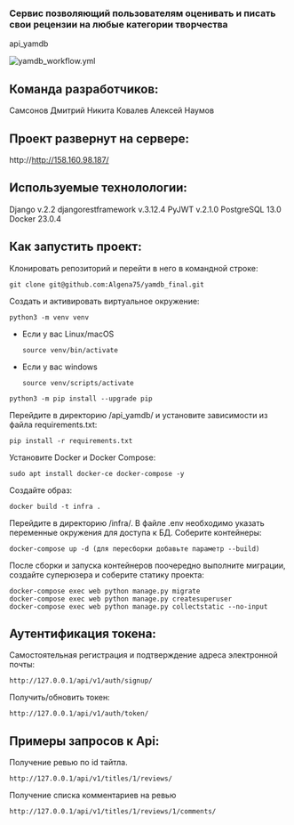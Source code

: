 ### Сервис позволяющий пользователям оценивать и писать свои рецензии на любые категории творчества
api_yamdb

![yamdb_workflow.yml](https://github.com/Algena75/yamdb_final/actions/workflows/yamdb_workflow.yml/badge.svg)

## Команда разработчиков:
Самсонов Дмитрий
Никита Ковалев
Алексей Наумов

## Проект развернут на сервере:
http://http://158.160.98.187/

## Используемые технолологии:

Django v.2.2
djangorestframework v.3.12.4
PyJWT v.2.1.0
PostgreSQL 13.0
Docker 23.0.4

## Как запустить проект:

Клонировать репозиторий и перейти в него в командной строке:

```
git clone git@github.com:Algena75/yamdb_final.git
```

Cоздать и активировать виртуальное окружение:

```
python3 -m venv venv
```

* Если у вас Linux/macOS

    ```
    source venv/bin/activate
    ```

* Если у вас windows

    ```
    source venv/scripts/activate
    ```

```
python3 -m pip install --upgrade pip
```

Перейдите в директорию /api_yamdb/ и установите зависимости из файла requirements.txt:

```
pip install -r requirements.txt
```

Установите Docker и Docker Compose:

```
sudo apt install docker-ce docker-compose -y
```

Создайте образ:

```
docker build -t infra .
```

Перейдите в директорию /infra/. В файле .env необходимо указать переменные окружения для доступа к БД.
Соберите контейнеры:

```
docker-compose up -d (для пересборки добавьте параметр --build)
```

После сборки и запуска контейнеров поочередно выполните миграции, создайте суперюзера и соберите статику проекта:

```
docker-compose exec web python manage.py migrate
docker-compose exec web python manage.py createsuperuser
docker-compose exec web python manage.py collectstatic --no-input
```

## Аутентификация токена:

Самостоятельная регистрация и подтверждение адреса электронной почты:

```
http://127.0.0.1/api/v1/auth/signup/
```

Получить/обновить токен:

```
http://127.0.0.1/api/v1/auth/token/
```

## Примеры запросов к Api:

Получение ревью по id тайтла.

```
http://127.0.0.1/api/v1/titles/1/reviews/
```
Получение списка комментариев на ревью
```
http://127.0.0.1/api/v1/titles/1/reviews/1/comments/
```
